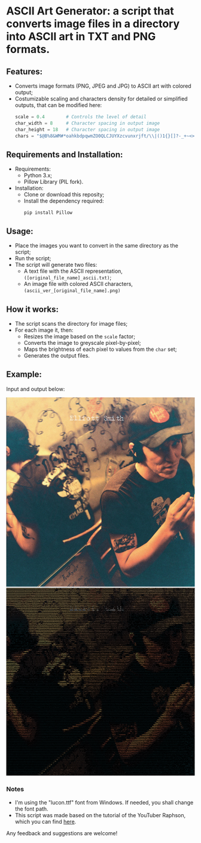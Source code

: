 # **ASCII Art Generator: a script that converts image files in a directory into ASCII art in TXT and PNG formats.**

## **Features:**
- Converts image formats (PNG, JPEG and JPG) to ASCII art with colored output;
- Costumizable scaling and characters density for detailed or simplified outputs, that can be modified here:
  ```python
  scale = 0.4        # Controls the level of detail
  char_width = 8     # Character spacing in output image
  char_height = 18   # Character spacing in output image
  chars = "$@B%8&WM#*oahkbdpqwmZO0QLCJUYXzcvunxrjft/\\|()1{}[]?-_+~<>i!lI;:,\"^`'. "[::-1] # Character set for brightness levels
  ```

## **Requirements and Installation:**
- Requirements:
  - Python 3.x;
  - Pillow Library (PIL fork).
- Installation:
  - Clone or download this reposity;
  - Install the dependency required:
    ```
    pip install Pillow
    ```

## **Usage:**
- Place the images you want to convert in the same directory as the script;
- Run the script;
- The script will generate two files:
  - A text file with the ASCII representation, `([original_file_name]_ascii.txt)`;
  - An image file with colored ASCII characters, `(ascii_ver_[original_file_name].png)`

## **How it works:**
- The script scans the directory for image files;
- For each image it, then:
  - Resizes the image based on the `scale` factor;
  - Converts the image to greyscale pixel-by-pixel;
  - Maps the brightness of each pixel to values from the `char` set;
  - Generates the output files.

## **Example:**
Input and output below:

![Album cover of Elliot Smith's album Either/Or: a man sitting wearing black clothes and a cap facing the camera with a orange/brown tint](https://github.com/asfrezende/ASCII-Art-Generator/blob/main/eitheror.png?raw=true) ![Album cover of Elliott Smith's album Either/Or coverted to colored ASCII characters](https://github.com/asfrezende/ASCII-Art-Generator/blob/main/ascii_ver_eitheror.png?raw=true)

### **Notes**
- I'm using the "lucon.ttf" font from Windows. If needed, you shall change the font path.
- This script was made based on the tutorial of the YouTuber Raphson, which you can find [here](https://www.youtube.com/@Raphson/videos).

Any feedback and suggestions are welcome!
